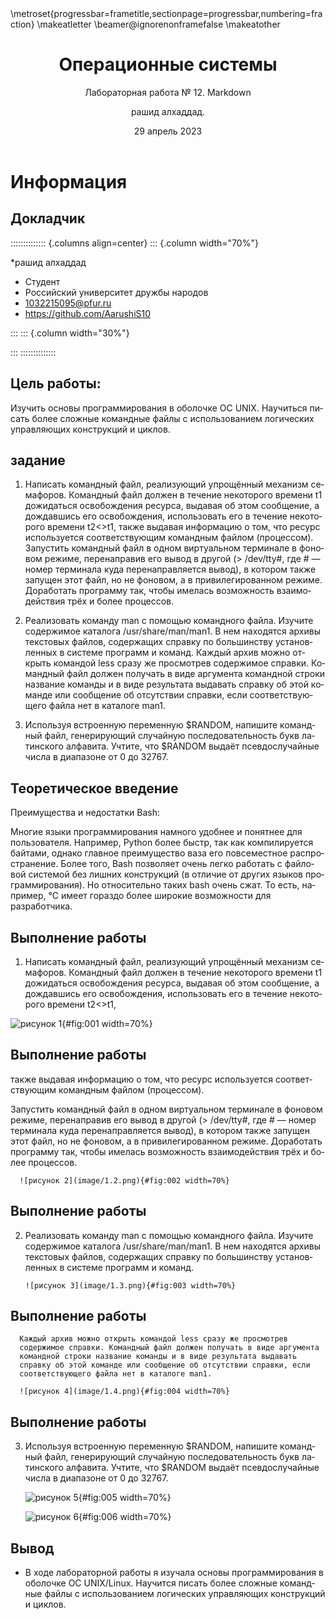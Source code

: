 ﻿---
## Front matter
lang: ru-RU
title: Операционные системы
subtitle: Лабораторная работа № 12. Markdown
author:
- рашид алхаддад.
institute:
  - Российский университет дружбы народов, Москва, Россия
date: 29 апрель 2023

## i18n babel
babel-lang: russian
babel-otherlangs: english

## Formatting pdf
toc: false
toc-title: Содержание
slide_level: 2
aspectratio: 169
section-titles: true
theme: metropolis
header-includes:
 - \metroset{progressbar=frametitle,sectionpage=progressbar,numbering=fraction}
 - '\makeatletter'
 - '\beamer@ignorenonframefalse'
 - '\makeatother'
---

# Информация

## Докладчик

:::::::::::::: {.columns align=center}
::: {.column width="70%"}

  *рашид алхаддад
  * Студент
  * Российский университет дружбы народов
  * [1032215095@pfur.ru](mailto:1032215095@pfur.ru)
  * <https://github.com/AarushiS10>

:::
::: {.column width="30%"}


:::
::::::::::::::


## Цель работы:

Изучить основы программирования в оболочке ОС UNIX. Научиться писать более сложные командные файлы с использованием логических управляющих конструкций и циклов.




## задание

1. Написать командный файл, реализующий упрощённый механизм семафоров. Командный файл должен в течение некоторого времени t1 дожидаться освобождения ресурса, выдавая об этом сообщение, а дождавшись его освобождения, использовать его в течение некоторого времени t2<>t1, также выдавая информацию о том, что ресурс используется соответствующим командным файлом (процессом). Запустить командный файл в одном виртуальном терминале в фоновом режиме, перенаправив его вывод в другой (> /dev/tty#, где # — номер терминала куда перенаправляется
вывод), в котором также запущен этот файл, но не фоновом, а в привилегированном режиме. Доработать программу так, чтобы имелась возможность взаимодействия трёх и более процессов.

2. Реализовать команду man с помощью командного файла. Изучите содержимое каталога /usr/share/man/man1. В нем находятся архивы текстовых файлов, содержащих справку по большинству установленных в системе программ и команд. Каждый архив можно открыть командой less сразу же просмотрев содержимое справки. Командный файл должен получать в виде аргумента командной строки название команды и в виде результата выдавать справку об этой команде или сообщение об отсутствии справки, если соответствующего файла нет в каталоге man1.

3. Используя встроенную переменную $RANDOM, напишите командный файл, генерирующий случайную последовательность букв латинского алфавита. Учтите, что $RANDOM выдаёт псевдослучайные числа в диапазоне от 0 до 32767.


## Теоретическое введение

Преимущества и недостатки Bаѕh:

Многие языки программирования намного удобнее и понятнее для пользователя. Например, Python более быстр, так как компилируется байтами, однако главное преимущество ваза его повсеместное распространение. Более того, Bash позволяет очень легко работать с файловой системой без лишних конструкций (в отличие от других языков программирования). Но относительно таких bash очень сжат. То есть, например, °С имеет гораздо более широкие возможности для разработчика.



## Выполнение работы

1. Написать командный файл, реализующий упрощённый механизм семафоров. Командный файл должен в течение некоторого времени t1 дожидаться освобождения ресурса, выдавая об этом сообщение, а дождавшись его освобождения, использовать его в течение некоторого времени t2<>t1, 

![рисунок 1](image/1.1.png){#fig:001 width=70%}

## Выполнение работы

также выдавая информацию о том, что ресурс используется соответствующим командным файлом (процессом).

Запустить командный файл в одном виртуальном терминале в фоновом режиме, перенаправив его вывод в другой (> /dev/tty#, где # — номер терминала куда перенаправляется вывод), в котором также запущен этот файл, но не фоновом, а в привилегированном режиме. Доработать программу так, чтобы имелась возможность взаимодействия трёх и более процессов.

      ![рисунок 2](image/1.2.png){#fig:002 width=70%}

## Выполнение работы


2. Реализовать команду man с помощью командного файла. Изучите содержимое каталога /usr/share/man/man1. В нем находятся архивы текстовых файлов, содержащих справку по большинству установленных в системе программ и команд.

       ![рисунок 3](image/1.3.png){#fig:003 width=70%}


## Выполнение работы

      Каждый архив можно открыть командой less сразу же просмотрев   
      содержимое справки. Командный файл должен получать в виде аргумента 
      командной строки название команды и в виде результата выдавать 
      справку об этой команде или сообщение об отсутствии справки, если 
      соответствующего файла нет в каталоге man1.

      ![рисунок 4](image/1.4.png){#fig:004 width=70%}


## Выполнение работы

3. Используя встроенную переменную $RANDOM, напишите командный файл, генерирующий случайную последовательность букв латинского алфавита. Учтите, что $RANDOM выдаёт псевдослучайные числа в диапазоне от 0 до 32767.


      ![рисунок 5](image/1.5.png){#fig:005 width=70%}

      ![рисунок 6](image/1.6.png){#fig:006 width=70%}




## Вывод

- В ходе лабораторной работы я изучала основы программирования в оболочке ОС UNIX/Linux. Научится писать более сложные командные файлы с использованием логических управляющих конструкций и циклов.


